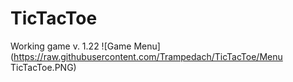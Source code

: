 # TicTacToe
Working game v. 1.22
![Game Menu](https://raw.githubusercontent.com/Trampedach/TicTacToe/Menu TicTacToe.PNG)
